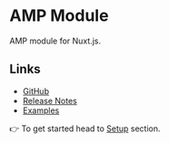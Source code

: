 # AMP Module

AMP module for Nuxt.js.

## Links

* [GitHub](https://github.com/nuxt-community/amp-module)
* [Release Notes](../CHANGELOG.md)
* [Examples](https://github.com/nuxt-community/amp-module/tree/dev/example)

👉 To get started head to [Setup](setup.md) section.
